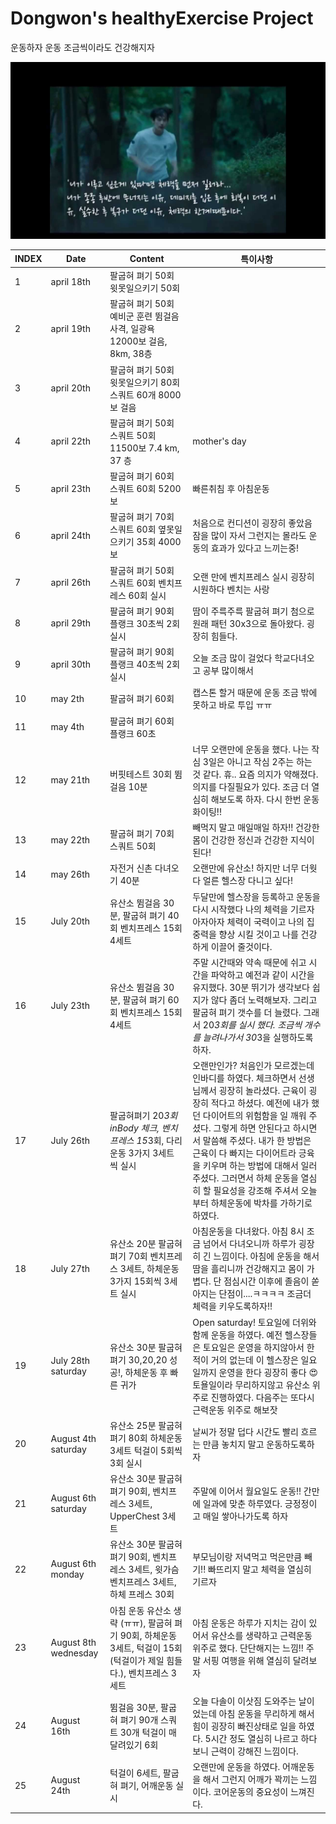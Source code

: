 # Dongwon's healthyExercise Project

운동하자 운동 조금씩이라도 건강해지자

![misaeng](Misaeng.jpg)

| INDEX | Date                 | Content                                                                      | 특이사항                                                                                                                                                                                                                                    |
| ----- | -------------------- | ---------------------------------------------------------------------------- | --------------------------------------------------------------------------------------------------------------------------------------------------------------------------------------------------------------------------------------- |
| 1     | april 18th           | 팔굽혀 펴기 50회 윗못일으키기 50회                                                        |                                                                                                                                                                                                                                         |
| 2     | april 19th           | 팔굽혀 펴기 50회 예비군 훈련 뜀걸음 사격, 일광욕 12000보 걸음, 8km, 38층                            |                                                                                                                                                                                                                                         |
| 3     | april 20th           | 팔굽혀 펴기 50회 윗못일으키기 80회 스쿼트 60개 8000보 걸음                                       |                                                                                                                                                                                                                                         |
| 4     | april 22th           | 팔굽혀 펴기 50회 스쿼트 50회 11500보 7.4 km, 37 층                                       | mother's day                                                                                                                                                                                                                            |
| 5     | april 23th           | 팔굽혀 펴기 60회 스쿼트 60회 5200보                                                     | 빠른취침 후 아침운동                                                                                                                                                                                                                             |
| 6     | april 24th           | 팔굽혀 펴기 70회 스쿼트 60회 옆못일으키기 35회 4000보                                          | 처음으로 컨디션이 굉장히 좋았음 잠을 많이 자서 그런지는 몰라도 운동의 효과가 있다고 느끼는중!                                                                                                                                                                                   |
| 7     | april 26th           | 팔굽혀 펴기 50회 스쿼트 60회 벤치프레스 60회 실시                                              | 오랜 만에 벤치프레스 실시 굉장히 시원하다 벤치는 사랑                                                                                                                                                                                                          |
| 8     | april 29th           | 팔굽혀 펴기 90회 플랭크 30초씩 2회 실시                                                    | 땀이 주륵주륵 팔굽혀 펴기 첨으로 원래 패턴 30x3으로 돌아왔다. 굉장히 힘들다.                                                                                                                                                                                          |
| 9     | april 30th           | 팔굽혀 펴기 90회 플랭크 40초씩 2회 실시                                                    | 오늘 조금 많이 걸었다 학교다녀오고 공부 많이해서                                                                                                                                                                                                             |
| 10    | may 2th              | 팔굽혀 펴기 60회                                                                   | 캡스톤 할거 때문에 운동 조금 밖에 못하고 바로 투입 ㅠㅠ                                                                                                                                                                                                      |
| 11    | may 4th              | 팔굽혀 펴기 60회 플랭크 60초                                                           |                                                                                                                                                                                                                                         |
| 12    | may 21th             | 버핏테스트 30회 뜀걸음 10분                                                            | 너무 오랜만에 운동을 했다. 나는 작심 3일은 아니고 작심 2주는 하는 것 같다. 휴.. 요즘 의지가 약해졌다. 의지를 다질필요가 있다. 조금 더 열심히 해보도록 하자. 다시 한번 운동화이팅!!                                                                                                                            |
| 13    | may 22th             | 팔굽혀 펴기 70회 스쿼트 50회                                                           | 빼먹지 말고 매일매일 하자!! 건강한 몸이 건강한 정신과 건강한 지식이 된다!                                                                                                                                                                                             |
| 14    | may 26th             | 자전거 신촌 다녀오기 40분                                                              | 오랜만에 유산소! 하지만 너무 더웟다 얼른 헬스장 다니고 싶다!                                                                                                                                                                                                     |
| 15    | July 20th            | 유산소 뜀걸음 30분, 팔굽혀 펴기 40회 벤치프레스 15회 4세트                                        | 두달만에 헬스장을 등록하고 운동을 다시 시작했다 나의 체력을 기르자 아자아자 체력이 국력이고 나의 집중력을 향상 시킬 것이고 나를 건강하게 이끌어 줄것이다.                                                                                                                                                 |
| 16    | July 23th            | 유산소 뜀걸음 30분, 팔굽혀 펴기 60회 벤치프레스 15회 4세트                                        | 주말 시간때와 약속 때문에 쉬고 시간을 파악하고 예전과 같이 시간을 유지했다. 30분 뛰기가 생각보다 쉽지가 않다 좀더 노력해보자. 그리고 팔굽혀 펴기 갯수를 더 늘렸다. 그래서 20*3회를 실시 했다. 조금씩 개수를 늘려나가서 30*3을 실행하도록 하자.                                                                                         |
| 17    | July 26th            | 팔굽혀펴기 20*3회 inBody 체크, 벤치프레스 15*3회, 다리운동 3가지 3세트 씩 실시                        | 오랜만인가? 처음인가 모르겠는데 인바디를 하였다. 체크하면서 선생님께서 굉장히 놀라셨다. 근육이 굉장히 적다고 하셨다. 예전에 내가 했던 다이어트의 위험함을 일 깨워 주셨다. 그렇게 하면 안된다고 하시면서 말씀해 주셨다. 내가 한 방법은 근육이 다 빠지는 다이어트라 긍육을 키우며 하는 방법에 대해서 일러 주셨다. 그러면서 하체 운동을 열심히 할 필요성을 강조해 주셔서 오늘부터 하체운동에 박차를 가하기로 하였다. |
| 18    | July 27th            | 유산소 20분 팔굽혀 펴기 70회 벤치프레스 3세트, 하체운동 3가지 15회씩 3세트 실시                           | 아침운동을 다녀왔다. 아침 8시 조금 넘어서 다녀오니까 하루가 굉장히 긴 느낌이다. 아침에 운동을 해서 땀을 흘리니까 건강해지고 몸이 가볍다. 단 점심시간 이후에 졸음이 쏟아지는 단점이....ㅋㅋㅋㅋ 조금더 체력을 키우도록하자!!                                                                                                    |
| 19    | July 28th saturday   | 유산소 30분 팔굽혀 펴기 30,20,20 성공!, 하체운동 후 빠른 귀가                                    | Open saturday! 토요일에 더위와 함께 운동을 하였다. 예전 헬스장들은 토요일은 운영을 하지않아서 한적이 거의 없는데 이 헬스장은 일요일까지 운영을 한다 굉장히 좋다 &#128525; 토욜일이라 무리하지않고 유산소 위주로 진행하였다. 다음주는 또다시 근력운동 위주로 해보잣                                                                           |
| 20    | August 4th saturday  | 유산소 25분 팔굽혀 펴기 80회 하체운동 3세트 턱걸이 5회씩 3회 실시                                    | 날씨가 정말 덥다 시간도 빨리 흐르는 만큼 놓치지 말고 운동하도록하자                                                                                                                                                                                                  |
| 21    | August 6th saturday  | 유산소 30분 팔굽혀 펴기 90회, 벤치프레스 3세트, UpperChest 3세트                                | 주말에 이어서 월요일도 운동!! 간만에 일과에 맞춘 하루였다. 긍정정이고 매일 쌓아나가도록 하자                                                                                                                                                                                   |
| 22    | August 6th monday    | 유산소 30분 팔굽혀펴기 90회, 벤치프레스 3세트, 윗가슴 벤치프레스 3세트, 하체 프레스 30회                      | 부모님이랑 저녁먹고 먹은만큼 빼기!! 빠뜨리지 말고 체력을 열심히 기르자                                                                                                                                                                                                |
| 23    | August 8th wednesday | 아침 운동 유산소 생략 (ㅠㅠ), 팔굽혀 펴기 90회, 하체운동 3세트, 턱걸이 15회 (턱걸이가 제일 힘들다.), 벤치프레스 3세트 | 아침 운동은 하루가 지치는 감이 있어서 유산소를 생략하고 근력운동 위주로 했다. 단단해지는 느낌!! 주말 서핑 여행을 위해 열심히 달려보자                                                                                                                                                           |
| 24    | August 16th          | 뜀걸음 30분, 팔굽혀 펴기 90개 스쿼트 30개 턱걸이 매달려있기 6회                                     | 오늘 다솔이 이삿짐 도와주는 날이었는데 아침 운동을 무리하게 해서 힘이 굉장히 빠진상태로 일을 하였다. 5시간 정도 열심히 나르고 하다보니 근력이 강해진 느낌이다.                                                                                                                                             |
| 25    | August 24th          | 턱걸이 6세트, 팔굽혀 펴기, 어깨운동 실시                                                     | 오랜만에 운동을 하였다. 어깨운동을 해서 그런지 어깨가 꽉끼는 느낌이다. 코어운동의 중요성이 느껴진다.                                                                                                                                                                               |